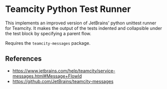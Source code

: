 # Teamcity Python Test Runner

This implements an improved version of JetBrains' python unittest runner for
Teamcity. It makes the output of the tests indented and collapsible under
the test block by specifying a parent flow.

Requires the `teamcity-messages` package.

## References

- <https://www.jetbrains.com/help/teamcity/service-messages.html#Message+FlowId>
- <https://github.com/JetBrains/teamcity-messages>
